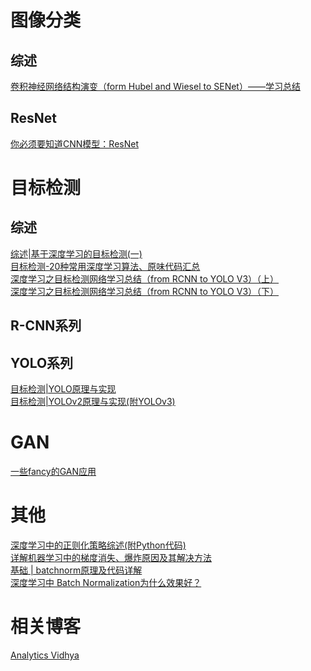 # 图像分类
## 综述
[卷积神经网络结构演变（form Hubel and Wiesel to SENet）——学习总结](https://zhuanlan.zhihu.com/p/34621135)<br>
## ResNet
[你必须要知道CNN模型：ResNet](https://zhuanlan.zhihu.com/p/31852747)<br>

# 目标检测
## 综述
[综述|基于深度学习的目标检测(一)](https://zhuanlan.zhihu.com/p/34325398)<br>
[目标检测-20种常用深度学习算法、原味代码汇总](https://zhuanlan.zhihu.com/p/37056927)<br>
[深度学习之目标检测网络学习总结（from RCNN to YOLO V3）（上）](https://zhuanlan.zhihu.com/p/35724768)<br>
[深度学习之目标检测网络学习总结（from RCNN to YOLO V3）（下）](https://zhuanlan.zhihu.com/p/35731743)<br>
## R-CNN系列

## YOLO系列
[目标检测|YOLO原理与实现](https://zhuanlan.zhihu.com/p/32525231)<br>
[目标检测|YOLOv2原理与实现(附YOLOv3)](https://zhuanlan.zhihu.com/p/35325884)<br>

# GAN
[一些fancy的GAN应用](https://zhuanlan.zhihu.com/p/39530883)<br>

# 其他
[深度学习中的正则化策略综述(附Python代码)](https://zhuanlan.zhihu.com/p/37120298)<br>
[详解机器学习中的梯度消失、爆炸原因及其解决方法](https://blog.csdn.net/qq_25737169/article/details/78847691)<br>
[基础 | batchnorm原理及代码详解](https://blog.csdn.net/qq_25737169/article/details/79048516)<br>
[深度学习中 Batch Normalization为什么效果好？](https://www.zhihu.com/question/38102762)<br>

# 相关博客
[Analytics Vidhya](https://www.analyticsvidhya.com/blog/)
